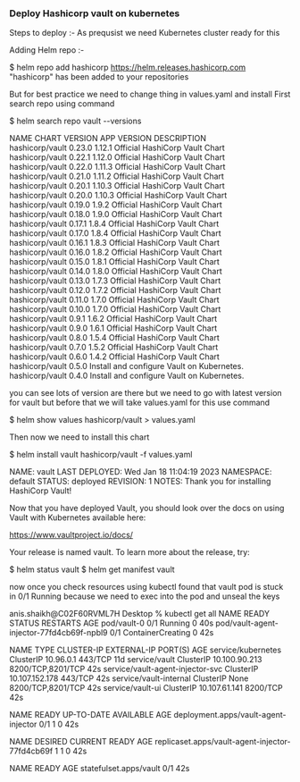 ### Deploy Hashicorp vault on kubernetes ###

Steps to deploy :- As prequsist we need Kubernetes cluster ready for this 

Adding Helm repo :- 

$ helm repo add hashicorp https://helm.releases.hashicorp.com
"hashicorp" has been added to your repositories

But for best practice we need to change thing in values.yaml and install
First search repo using command 

$ helm search repo vault --versions

NAME           	CHART VERSION	APP VERSION	DESCRIPTION                               
hashicorp/vault	0.23.0       	1.12.1     	Official HashiCorp Vault Chart            
hashicorp/vault	0.22.1       	1.12.0     	Official HashiCorp Vault Chart            
hashicorp/vault	0.22.0       	1.11.3     	Official HashiCorp Vault Chart            
hashicorp/vault	0.21.0       	1.11.2     	Official HashiCorp Vault Chart            
hashicorp/vault	0.20.1       	1.10.3     	Official HashiCorp Vault Chart            
hashicorp/vault	0.20.0       	1.10.3     	Official HashiCorp Vault Chart            
hashicorp/vault	0.19.0       	1.9.2      	Official HashiCorp Vault Chart            
hashicorp/vault	0.18.0       	1.9.0      	Official HashiCorp Vault Chart            
hashicorp/vault	0.17.1       	1.8.4      	Official HashiCorp Vault Chart            
hashicorp/vault	0.17.0       	1.8.4      	Official HashiCorp Vault Chart            
hashicorp/vault	0.16.1       	1.8.3      	Official HashiCorp Vault Chart            
hashicorp/vault	0.16.0       	1.8.2      	Official HashiCorp Vault Chart            
hashicorp/vault	0.15.0       	1.8.1      	Official HashiCorp Vault Chart            
hashicorp/vault	0.14.0       	1.8.0      	Official HashiCorp Vault Chart            
hashicorp/vault	0.13.0       	1.7.3      	Official HashiCorp Vault Chart            
hashicorp/vault	0.12.0       	1.7.2      	Official HashiCorp Vault Chart            
hashicorp/vault	0.11.0       	1.7.0      	Official HashiCorp Vault Chart            
hashicorp/vault	0.10.0       	1.7.0      	Official HashiCorp Vault Chart            
hashicorp/vault	0.9.1        	1.6.2      	Official HashiCorp Vault Chart            
hashicorp/vault	0.9.0        	1.6.1      	Official HashiCorp Vault Chart            
hashicorp/vault	0.8.0        	1.5.4      	Official HashiCorp Vault Chart            
hashicorp/vault	0.7.0        	1.5.2      	Official HashiCorp Vault Chart            
hashicorp/vault	0.6.0        	1.4.2      	Official HashiCorp Vault Chart            
hashicorp/vault	0.5.0        	           	Install and configure Vault on Kubernetes.
hashicorp/vault	0.4.0        	           	Install and configure Vault on Kubernetes.

you can see lots of version are there but we need to go with latest version for vault but before that we will take values.yaml for this use command

$ helm show values hashicorp/vault > values.yaml

Then now we need to install this chart

$ helm install vault hashicorp/vault -f values.yaml

NAME: vault
LAST DEPLOYED: Wed Jan 18 11:04:19 2023
NAMESPACE: default
STATUS: deployed
REVISION: 1
NOTES:
Thank you for installing HashiCorp Vault!

Now that you have deployed Vault, you should look over the docs on using
Vault with Kubernetes available here:

https://www.vaultproject.io/docs/


Your release is named vault. To learn more about the release, try:

  $ helm status vault
  $ helm get manifest vault


now once you check resources using kubectl found that vault pod is stuck in 0/1 Running because we need to exec into the pod and unseal the keys

anis.shaikh@C02F60RVML7H Desktop % kubectl get all
NAME                                        READY   STATUS              RESTARTS   AGE
pod/vault-0                                 0/1     Running             0          40s
pod/vault-agent-injector-77fd4cb69f-npbl9   0/1     ContainerCreating   0          42s

NAME                               TYPE        CLUSTER-IP       EXTERNAL-IP   PORT(S)             AGE
service/kubernetes                 ClusterIP   10.96.0.1        <none>        443/TCP             11d
service/vault                      ClusterIP   10.100.90.213    <none>        8200/TCP,8201/TCP   42s
service/vault-agent-injector-svc   ClusterIP   10.107.152.178   <none>        443/TCP             42s
service/vault-internal             ClusterIP   None             <none>        8200/TCP,8201/TCP   42s
service/vault-ui                   ClusterIP   10.107.61.141    <none>        8200/TCP            42s

NAME                                   READY   UP-TO-DATE   AVAILABLE   AGE
deployment.apps/vault-agent-injector   0/1     1            0           42s

NAME                                              DESIRED   CURRENT   READY   AGE
replicaset.apps/vault-agent-injector-77fd4cb69f   1         1         0       42s

NAME                     READY   AGE
statefulset.apps/vault   0/1     42s








